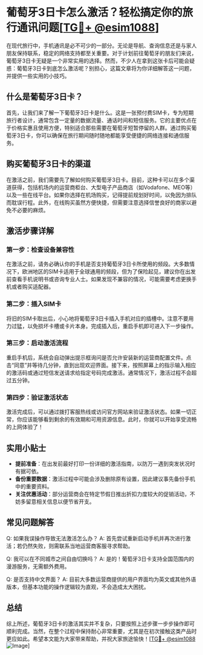 # 葡萄牙3日卡怎么激活？轻松搞定你的旅行通讯问题[[TG💪+ @esim1088](https://t.me/s/esim1088)]

在现代旅行中，手机通讯是必不可少的一部分。无论是导航、查询信息还是与家人朋友保持联系，稳定的网络支持都至关重要。对于计划前往葡萄牙的朋友们来说，葡萄牙3日卡无疑是一个非常实用的选择。然而，不少人在拿到这张卡后可能会疑惑：葡萄牙3日卡到底怎么激活呢？别担心，这篇文章将为你详细解答这一问题，并提供一些实用的小技巧。

## 什么是葡萄牙3日卡？

首先，让我们来了解一下葡萄牙3日卡是什么。这是一张预付费SIM卡，专为短期旅行者设计，通常包含一定量的数据流量、通话时间和短信服务。它的主要优点在于价格实惠且使用方便，特别适合那些需要在葡萄牙短暂停留的人群。通过购买葡萄牙3日卡，你可以确保在旅行期间随时随地都能享受便捷的网络连接和通信服务。

## 购买葡萄牙3日卡的渠道

在激活之前，我们需要先了解如何购买葡萄牙3日卡。目前，这种卡可以在多个渠道获得，包括机场内的运营商柜台、大型电子产品商店（如Vodafone、MEO等）以及一些在线平台。如果你选择在机场购买，记得提前规划好时间，以免因为排队而耽误行程。此外，在线购买虽然方便快捷，但需要注意选择信誉良好的商家以避免不必要的麻烦。

## 激活步骤详解

### 第一步：检查设备兼容性

在激活之前，请务必确认你的手机是否支持葡萄牙3日卡所使用的频段。大多数情况下，欧洲地区的SIM卡适用于全球通用的频段，但为了保险起见，建议你在出发前查看手机说明书或咨询专业人士。如果发现不兼容的情况，可能需要考虑更换手机或者购买适配器。

### 第二步：插入SIM卡

将旧的SIM卡取出后，小心地将葡萄牙3日卡插入手机对应的插槽中。注意不要用力过猛，以免损坏卡槽或卡片本身。完成插入后，重启手机即可进入下一步操作。

### 第三步：启动激活流程

重启手机后，系统会自动弹出提示框询问是否允许安装新的运营商配置文件。点击“同意”并等待几分钟，直到出现欢迎界面。接下来，按照屏幕上的指示输入相应的激活码或通过短信发送请求给指定号码完成激活。通常情况下，激活过程不会超过五分钟。

### 第四步：验证激活状态

激活完成后，可以通过拨打客服热线或访问官方网站来验证激活状态。如果一切正常，你应该能够看到剩余的有效期和可用资源信息。此时，你就可以开始享受流畅的上网体验了！

## 实用小贴士

- **提前准备**：在出发前最好打印一份详细的激活指南，以防万一遇到突发状况时有据可依。
- **备份重要数据**：激活过程中可能会涉及删除原有设置，因此建议事先备份手机中的重要资料。
- **关注优惠活动**：部分运营商会在特定节假日推出折扣力度较大的促销活动，不妨多留意相关信息以便节省开支。

## 常见问题解答

Q: 如果我误操作导致无法激活怎么办？
A: 首先尝试重新启动手机并再次进行激活；若仍然失败，则需联系当地运营商客服寻求帮助。

Q: 我可以在不同城市之间自由切换吗？
A: 是的！葡萄牙3日卡支持全国范围内的漫游服务，无需额外费用。

Q: 是否支持中文界面？
A: 目前大多数运营商提供的用户界面均为英文或其他外语版本，但基本功能的操作逻辑较为直观，不会造成太大困扰。

## 总结

综上所述，葡萄牙3日卡的激活其实并不复杂，只要按照上述步骤一步步操作即可顺利完成。当然，在整个过程中保持耐心非常重要，尤其是在初次接触这类产品时更应如此。希望本文能为大家带来帮助，并祝大家旅途愉快！[[TG💪+ @esim1088](https://t.me/s/esim1088) ![Image](https://i.postimg.cc/4NQfJmqS/Snipaste-2025-05-13-00-14-12.png)]
